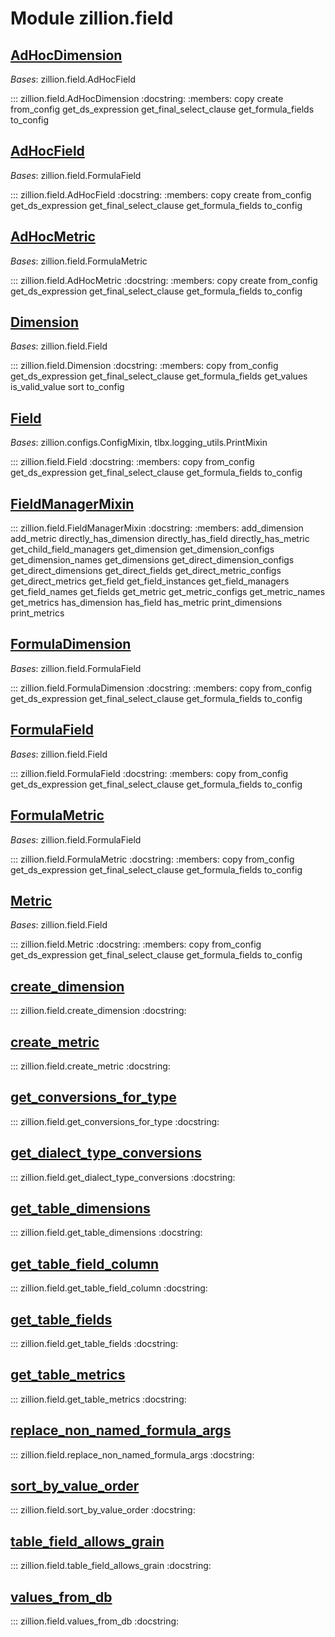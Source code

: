 [//]: # (This is an auto-generated file. Do not edit)
# Module zillion.field


## [AdHocDimension](https://github.com/totalhack/zillion/blob/master/zillion/field.py#L663-L666)

*Bases*: zillion.field.AdHocField

::: zillion.field.AdHocDimension
    :docstring:
    :members: copy create from_config get_ds_expression get_final_select_clause get_formula_fields to_config


## [AdHocField](https://github.com/totalhack/zillion/blob/master/zillion/field.py#L590-L598)

*Bases*: zillion.field.FormulaField

::: zillion.field.AdHocField
    :docstring:
    :members: copy create from_config get_ds_expression get_final_select_clause get_formula_fields to_config


## [AdHocMetric](https://github.com/totalhack/zillion/blob/master/zillion/field.py#L601-L660)

*Bases*: zillion.field.FormulaMetric

::: zillion.field.AdHocMetric
    :docstring:
    :members: copy create from_config get_ds_expression get_final_select_clause get_formula_fields to_config


## [Dimension](https://github.com/totalhack/zillion/blob/master/zillion/field.py#L281-L388)

*Bases*: zillion.field.Field

::: zillion.field.Dimension
    :docstring:
    :members: copy from_config get_ds_expression get_final_select_clause get_formula_fields get_values is_valid_value sort to_config


## [Field](https://github.com/totalhack/zillion/blob/master/zillion/field.py#L40-L154)

*Bases*: zillion.configs.ConfigMixin, tlbx.logging_utils.PrintMixin

::: zillion.field.Field
    :docstring:
    :members: copy from_config get_ds_expression get_final_select_clause get_formula_fields to_config


## [FieldManagerMixin](https://github.com/totalhack/zillion/blob/master/zillion/field.py#L698-L1039)

::: zillion.field.FieldManagerMixin
    :docstring:
    :members: add_dimension add_metric directly_has_dimension directly_has_field directly_has_metric get_child_field_managers get_dimension get_dimension_configs get_dimension_names get_dimensions get_direct_dimension_configs get_direct_dimensions get_direct_fields get_direct_metric_configs get_direct_metrics get_field get_field_instances get_field_managers get_field_names get_fields get_metric get_metric_configs get_metric_names get_metrics has_dimension has_field has_metric print_dimensions print_metrics


## [FormulaDimension](https://github.com/totalhack/zillion/blob/master/zillion/field.py#L507-L526)

*Bases*: zillion.field.FormulaField

::: zillion.field.FormulaDimension
    :docstring:
    :members: copy from_config get_ds_expression get_final_select_clause get_formula_fields to_config


## [FormulaField](https://github.com/totalhack/zillion/blob/master/zillion/field.py#L391-L504)

*Bases*: zillion.field.Field

::: zillion.field.FormulaField
    :docstring:
    :members: copy from_config get_ds_expression get_final_select_clause get_formula_fields to_config


## [FormulaMetric](https://github.com/totalhack/zillion/blob/master/zillion/field.py#L529-L587)

*Bases*: zillion.field.FormulaField

::: zillion.field.FormulaMetric
    :docstring:
    :members: copy from_config get_ds_expression get_final_select_clause get_formula_fields to_config


## [Metric](https://github.com/totalhack/zillion/blob/master/zillion/field.py#L157-L278)

*Bases*: zillion.field.Field

::: zillion.field.Metric
    :docstring:
    :members: copy from_config get_ds_expression get_final_select_clause get_formula_fields to_config


## [create_dimension](https://github.com/totalhack/zillion/blob/master/zillion/field.py#L685-L695)

::: zillion.field.create_dimension
    :docstring:


## [create_metric](https://github.com/totalhack/zillion/blob/master/zillion/field.py#L669-L682)

::: zillion.field.create_metric
    :docstring:


## [get_conversions_for_type](https://github.com/totalhack/zillion/blob/master/zillion/field.py#L1219-L1235)

::: zillion.field.get_conversions_for_type
    :docstring:


## [get_dialect_type_conversions](https://github.com/totalhack/zillion/blob/master/zillion/field.py#L1250-L1302)

::: zillion.field.get_dialect_type_conversions
    :docstring:


## [get_table_dimensions](https://github.com/totalhack/zillion/blob/master/zillion/field.py#L1068-L1091)

::: zillion.field.get_table_dimensions
    :docstring:


## [get_table_field_column](https://github.com/totalhack/zillion/blob/master/zillion/field.py#L1116-L1137)

::: zillion.field.get_table_field_column
    :docstring:


## [get_table_fields](https://github.com/totalhack/zillion/blob/master/zillion/field.py#L1094-L1113)

::: zillion.field.get_table_fields
    :docstring:


## [get_table_metrics](https://github.com/totalhack/zillion/blob/master/zillion/field.py#L1042-L1065)

::: zillion.field.get_table_metrics
    :docstring:


## [replace_non_named_formula_args](https://github.com/totalhack/zillion/blob/master/zillion/field.py#L1238-L1247)

::: zillion.field.replace_non_named_formula_args
    :docstring:


## [sort_by_value_order](https://github.com/totalhack/zillion/blob/master/zillion/field.py#L1197-L1216)

::: zillion.field.sort_by_value_order
    :docstring:


## [table_field_allows_grain](https://github.com/totalhack/zillion/blob/master/zillion/field.py#L1140-L1157)

::: zillion.field.table_field_allows_grain
    :docstring:


## [values_from_db](https://github.com/totalhack/zillion/blob/master/zillion/field.py#L1160-L1194)

::: zillion.field.values_from_db
    :docstring:

